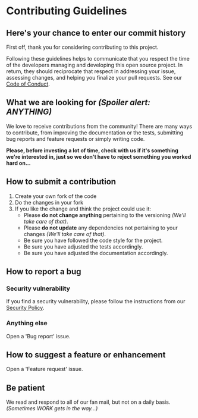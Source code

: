 # Contributing Guidelines

## Here's your chance to enter our commit history

First off, thank you for considering contributing to this project.

Following these guidelines helps to communicate that you respect the time of the developers managing and developing this open source project. In return, they should reciprocate that respect in addressing your issue, assessing changes, and helping you finalize your pull requests. See our [Code of Conduct](code_of_conduct.md).


## What we are looking for _(Spoiler alert: ANYTHING)_

We love to receive contributions from the community! There are many ways to contribute, from improving the documentation or the tests, submitting bug reports and feature requests or simply writing code.

**Please, before investing a lot of time, check with us if it's something we're interested in, just so we don't have to reject something you worked hard on...**


## How to submit a contribution

1. Create your own fork of the code
2. Do the changes in your fork
3. If you like the change and think the project could use it:
    * Please **do not change anything** pertaining to the versioning *(We'll take care of that)*.
    * Please **do not update** any dependencies not pertaining to your changes *(We'll take care of that)*.
    * Be sure you have followed the code style for the project.
    * Be sure you have adjusted the tests accordingly.
    * Be sure you have adjusted the documentation accordingly.


## How to report a bug

### Security vulnerability
If you find a security vulnerability, please follow the instructions from our [Security Policy](security.md).

### Anything else
Open a 'Bug report' issue.


## How to suggest a feature or enhancement
Open a 'Feature request' issue.


## Be patient
We read and respond to all of our fan mail, but not on a daily basis. _(Sometimes WORK gets in the way...)_
